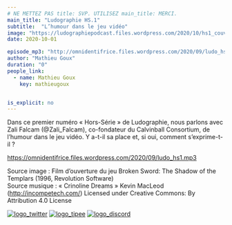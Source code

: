 ```yaml
---
# NE METTEZ PAS title: SVP. UTILISEZ main_title: MERCI.
main_title: "Ludographie HS.1"
subtitle:  "L’humour dans le jeu vidéo"
image: "https://ludographiepodcast.files.wordpress.com/2020/10/hs1_couv.png"
date: 2020-10-01

episode_mp3: "http://omnidentifrice.files.wordpress.com/2020/09/ludo_hs1.mp3"
author: "Mathieu Goux"
duration: "0"
people_link: 
  - name: Mathieu Goux
    key: mathieugoux


is_explicit: no
---
```


<PodcastHeader/>

<!-- ECRIRE LA DESCRIPTION DE L'EPISODE SOUS CETTE LIGNE -->
<p>Dans ce premier numéro «&nbsp;Hors-Série&nbsp;» de Ludographie, nous parlons avec Zali Falcam (@Zali_Falcam), co-fondateur du Calvinball Consortium, de l’humour dans le jeu vidéo. Y a-t-il sa place et, si oui, comment s’exprime-t-il ?</p>
<p></p>
<a href="https://omnidentifrice.files.wordpress.com/2020/09/ludo_hs1.mp3" rel="nofollow">https://omnidentifrice.files.wordpress.com/2020/09/ludo_hs1.mp3</a>
 
<p>Source image : Film d’ouverture du jeu&nbsp;Broken Sword: The Shadow of the Templars (1996, Revolution Software)<br>
Source musique : «&nbsp;Crinoline Dreams&nbsp;» Kevin MacLeod (<a title="http://incompetech.com/" href="http://incompetech.com/" rel="nofollow">http://incompetech.com/</a>) Licensed under Creative Commons: By Attribution 4.0 License</p>


<tr>
<td><a href="https://twitter.com/Gouximan" rel="nofollow"><img src="https://ludographiepodcast.files.wordpress.com/2020/08/logo_twitter-1.png?w=750" alt="logo_twitter"></a></td>
<td><a href="http://fr.tipeee.com/calvinball" rel="nofollow"><img src="https://ludographiepodcast.files.wordpress.com/2020/08/logo_tipee-1.png?w=750" alt="logo_tipee"></a></td>
<td><a href="https://discord.com/invite/4RnA9v7" rel="nofollow"><img src="https://ludographiepodcast.files.wordpress.com/2020/08/logo_discord-1.png?w=750" alt="logo_discord"></a></td>
</tr>




